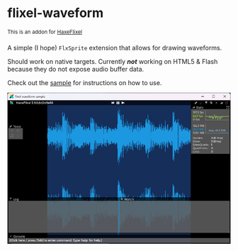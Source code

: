 # flixel-waveform
<sup>This is an addon for [HaxeFlixel](https://github.com/HaxeFlixel/flixel)</sup>

A simple (I hope) `FlxSprite` extension that allows for drawing waveforms.

Should work on native targets. Currently ***not*** working on HTML5 & Flash because they do not expose audio buffer data.

Check out the [sample](https://github.com/ACrazyTown/flixel-waveform/tree/main/sample) for instructions on how to use.

![An example image showcasing a waveform being rendered in a HaxeFlixel project](.github/images/example.png)
